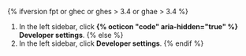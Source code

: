 {% ifversion fpt or ghec or ghes > 3.4 or ghae > 3.4 %}
1. In the left sidebar, click **{% octicon "code" aria-hidden="true" %} Developer settings**.
{% else %} 
1. In the left sidebar, click **Developer settings**.
{% endif %}
